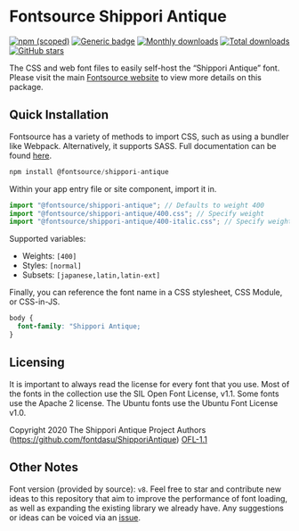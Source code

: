 # Fontsource Shippori Antique

[![npm (scoped)](https://img.shields.io/npm/v/@fontsource/shippori-antique?color=brightgreen)](https://www.npmjs.com/package/@fontsource/shippori-antique) [![Generic badge](https://img.shields.io/badge/fontsource-passing-brightgreen)](https://github.com/fontsource/fontsource) [![Monthly downloads](https://badgen.net/npm/dm/@fontsource/shippori-antique)](https://github.com/fontsource/fontsource) [![Total downloads](https://badgen.net/npm/dt/@fontsource/shippori-antique)](https://github.com/fontsource/fontsource) [![GitHub stars](https://img.shields.io/github/stars/fontsource/fontsource.svg?style=social&label=Star)](https://github.com/fontsource/fontsource/stargazers)

The CSS and web font files to easily self-host the “Shippori Antique” font. Please visit the main [Fontsource website](https://fontsource.org/fonts/shippori-antique) to view more details on this package.

## Quick Installation

Fontsource has a variety of methods to import CSS, such as using a bundler like Webpack. Alternatively, it supports SASS. Full documentation can be found [here](https://beta.fontsource.org/docs/getting-started/introduction).

```javascript
npm install @fontsource/shippori-antique
```

Within your app entry file or site component, import it in.

```javascript
import "@fontsource/shippori-antique"; // Defaults to weight 400
import "@fontsource/shippori-antique/400.css"; // Specify weight
import "@fontsource/shippori-antique/400-italic.css"; // Specify weight and style

```

Supported variables:
- Weights: `[400]`
- Styles: `[normal]`
- Subsets: `[japanese,latin,latin-ext]`

Finally, you can reference the font name in a CSS stylesheet, CSS Module, or CSS-in-JS.

```css
body {
  font-family: "Shippori Antique;
}
```

## Licensing
It is important to always read the license for every font that you use.
Most of the fonts in the collection use the SIL Open Font License, v1.1. Some fonts use the Apache 2 license. The Ubuntu fonts use the Ubuntu Font License v1.0.

Copyright 2020 The Shippori Antique Project Authors (https://github.com/fontdasu/ShipporiAntique)
[OFL-1.1](http://scripts.sil.org/OFL)

## Other Notes
Font version (provided by source): `v8`.
Feel free to star and contribute new ideas to this repository that aim to improve the performance of font loading, as well as expanding the existing library we already have. Any suggestions or ideas can be voiced via an [issue](https://github.com/fontsource/fontsource/issues).